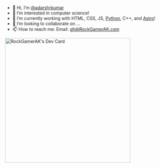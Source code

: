 - 👋 Hi, I’m [@adarshrkumar](https://github.com/adarshrkumar)
- 👀 I’m interested in computer science!
- 🌱 I’m currently working with HTML, CSS, JS, [Python](https://python.org), C++, and [Astro](https://astro.build)!
- 💞️ I’m looking to collaborate on ...
- 📫 How to reach me: Email: [gh@RockGamerAK.com](mailto:gh@adarshrkumar.dev)

<a href="https://app.daily.dev/RockGamerAK" width="100%">
  <img alt="RockGamerAK's Dev Card" src="https://api.daily.dev/devcards/f0e83bd18f9d4d2a927a495cb8c2bf31.png?r=zwc" width="400" >
</div>
  
<!---
  adarshrkumar/adarshrkumar is a ✨ special ✨ repository because its `README.md` (this file) appears on your GitHub profile.
  You can click the Preview link to take a look at your changes.
--->
